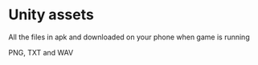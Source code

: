 # Unity assets

All the files in apk and downloaded on your phone when game is running

PNG, TXT and WAV
